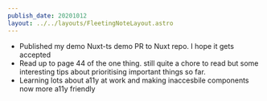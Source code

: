 ```yaml
---
publish_date: 20201012
layout: ../../layouts/FleetingNoteLayout.astro
---
```

- Published my demo Nuxt-ts demo PR to Nuxt repo. I hope it gets accepted 
- Read up to page 44 of the one thing. still quite a chore to read but some interesting tips about prioritising important things so far.
- Learning lots about a11y at work and making inaccesbile components now more a11y friendly
